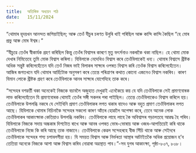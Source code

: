 ```yaml
---
title:  অতিৰিক্ত অধ্যয়ন পাঠ
date:   15/11/2024
---
```


“থোমাৰ হৃদয়খন আনন্দত জপিয়াইছিল; আৰু তেওঁ যীচুৰ চৰণত উবুৰি খাই পৰিছিল আৰু কান্দি কান্দি কৈছিল “হে মোৰ প্ৰভু আৰু মোৰ ঈশ্বৰ।”

“যীচুৱে তেওঁৰ স্বীকাৰ্যক গ্ৰহণ কৰিছিল কিন্তু তেওঁৰ বিশ্বাসৰ কাৰণে মৃতু ভৎৰ্সনাও নকৰাকৈ থকা নাছিল। হে থোমা মোক দেখাৰ নিমিত্তেহে তুমি মোক বিশ্বাস কৰিলা। যিবিলাকে নেদেখিও বিশ্বাস কৰে তেওঁবিলাকেই ধন্য। থোমাৰ বিশ্বাসে খ্ৰীষ্টক অধিক সন্তুষ্ট কৰিলেহেঁতেন যদি তেওঁ নিজৰ ভাই বিলাকৰ সাক্ষ্যৰ ওপৰত বিশ্বাস কৰি তেওঁক বিশ্বাস কৰিলেহেঁতেন। আজিৰ জগতখনে যদি থোমাৰ আৰ্হিটোক অনুসৰণ কৰে তেন্তে পৰিত্ৰাণৰ কথাত কোনো এজনেও বিশ্বাস নকৰিব। কাৰণ যিমান লোকে খ্ৰীষ্টক গ্ৰহণ কৰে তেওঁবিলাকে আনৰ সাক্ষ্যৰ যোগেদিহে তাক কৰে।

“সন্দেহৰ বশৱৰ্ত্তী থকা অনেকেই নিজকে বচাবলৈ অজুহাত দেখুৱাই এনেকৈয়ে কয় যে যদি তেওঁবিলাকে সেই প্ৰমাণবোৰক লাভ কৰিলেহেঁতেন যি প্ৰমাণবোৰক থোমাই তেওঁৰ সঙ্গী সকলৰ পৰা পাইছিল। তেন্তে তেওঁবিলাকেও বিশ্বাস কৰিলে হয়। তেওঁবিলাকে উপলব্ধি নকৰে যে সেইখিনি প্ৰমাণ তেওঁবিলাকৰ লগত থকাৰ বাদেও আৰু বহুত প্ৰমাণ তেওঁবিলাকৰ লগত আছে। যিবিলাকে থোমাৰ নিচিনাকৈ সন্দেহৰ সকলো কাৰণ আঁতৰ হোৱালৈ অপেক্ষা কৰে, তেনে অনেক লোক তেওঁবিলাকৰ আকাংক্ষাক কেতিয়াও উপলব্ধি নকৰিব। তেওঁবিলাকে লাহে লাহে কৈ অবিশ্বাসৰ গড়ালতহে আৱদ্ধ হৈ পৰিব। যিবিলাকে নিজকে সদায় অন্ধকাৰ দিশটোত ৰাখে আৰু আনৰ ওপৰত ভোৰ-ভোৰায় আৰু ওজৰ-আপত্তিয়েই কৰি থাকে তেওঁবিলাকে নিজে কি কৰি আছে তাক নাজানে। তেওঁবিলাকে কেৱল সন্দেহৰহে বীজ সিঁচি থাকে আৰু সেইদৰে তেওঁবিলাকে সন্দেহৰ শস্য চপাবলগীয়া হয়। যি সময়ত বিশ্বাস আৰু নিৰ্ভৰতা আস্থাৰ আটাইতকৈ অধিক প্ৰয়োজন হ’ব তেতিয়া অনেকে নিজকে আশা আৰু বিশ্বাস কৰিব নোৱাৰা অৱস্থাত পাব।”-সব যুগৰ আকাংক্ষা, পৃষ্ঠা-৮০৭, ৮০৮।